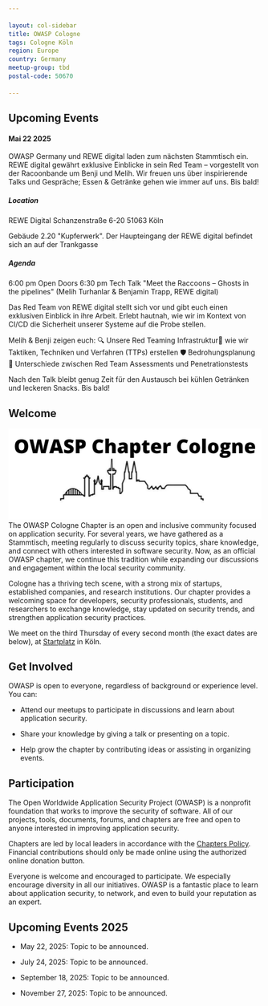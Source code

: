 ```yaml
---

layout: col-sidebar
title: OWASP Cologne
tags: Cologne Köln 
region: Europe
country: Germany
meetup-group: tbd
postal-code: 50670

---
```


## Upcoming Events

#### Mai 22 2025

OWASP Germany und REWE digital laden zum nächsten Stammtisch ein. REWE digital gewährt exklusive Einblicke in sein Red Team – vorgestellt von der Racoonbande um Benji und Melih. Wir freuen uns über inspirierende Talks und Gespräche; Essen & Getränke gehen wie immer auf uns. Bis bald!

##### Location

REWE Digital
Schanzenstraße 6-20
51063 Köln

Gebäude 2.20 "Kupferwerk". Der Haupteingang der REWE digital befindet sich an auf der Trankgasse


##### Agenda

6:00 pm Open Doors
6:30 pm Tech Talk  "Meet the Raccoons – Ghosts in the pipelines" (Melih Turhanlar & Benjamin Trapp, REWE digital)


Das Red Team von REWE digital stellt sich vor und gibt euch einen exklusiven Einblick in ihre Arbeit. Erlebt hautnah, wie wir im Kontext von CI/CD die Sicherheit unserer Systeme auf die Probe stellen.

Melih & Benji zeigen euch: 🔍 Unsere Red Teaming Infrastruktur🎯 wie wir Taktiken, Techniken und Verfahren (TTPs) erstellen 🛡️ Bedrohungsplanung 🔄 Unterschiede zwischen Red Team Assessments und Penetrationstests

Nach den Talk bleibt genug Zeit für den Austausch bei kühlen Getränken und leckeren Snacks. Bis bald!

## Welcome
![LOGO](assets/images/owasp-banner.png)
The OWASP Cologne Chapter is an open and inclusive community focused on application security. For several years, we have gathered as a Stammtisch, meeting regularly to discuss security topics, share knowledge, and connect with others interested in software security. Now, as an official OWASP chapter, we continue this tradition while expanding our discussions and engagement within the local security community.

Cologne has a thriving tech scene, with a strong mix of startups, established companies, and research institutions. Our chapter provides a welcoming space for developers, security professionals, students, and researchers to exchange knowledge, stay updated on security trends, and strengthen application security practices.

We meet on the third Thursday of every second month (the exact dates are below), at [Startplatz](https://www.startplatz.de/) in Köln.  

## Get Involved

OWASP is open to everyone, regardless of background or experience level. You can:

* Attend our meetups to participate in discussions and learn about application security.

* Share your knowledge by giving a talk or presenting on a topic.

* Help grow the chapter by contributing ideas or assisting in organizing events.

## Participation
The Open Worldwide Application Security Project (OWASP) is a nonprofit foundation that works to improve the security of software. All of our projects, tools, documents, forums, and chapters are free and open to anyone interested in improving application security. 

Chapters are led by local leaders in accordance with the [Chapters Policy](/www-policy/operational/chapters). Financial contributions should only be made online using the authorized online donation button. 

Everyone is welcome and encouraged to participate. We especially encourage diversity in all our initiatives. OWASP is a fantastic place to learn about application security, to network, and even to build your reputation as an expert. 


## Upcoming Events 2025

* May 22, 2025: Topic to be announced.

* July 24, 2025: Topic to be announced.

* September 18, 2025: Topic to be announced.

* November 27, 2025: Topic to be announced.



<!--
## Next Meeting/Event
---------------------
{% comment %}
{% include tab_pastevents.md group=page.meetup-group %}
{% include upcomingevents.md group=page.meetup-group %}
{% endcomment %}

-->